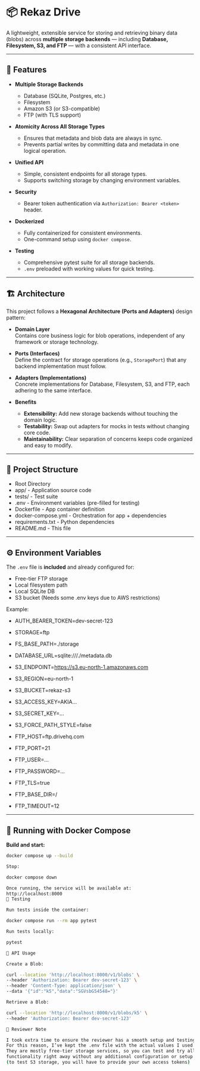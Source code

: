 # 📦 Rekaz Drive

A lightweight, extensible service for storing and retrieving binary data (blobs) across **multiple storage backends** — including **Database, Filesystem, S3, and FTP** — with a consistent API interface.

---

## 🚀 Features

- **Multiple Storage Backends**
  - Database (SQLite, Postgres, etc.)
  - Filesystem
  - Amazon S3 (or S3-compatible)
  - FTP (with TLS support)

- **Atomicity Across All Storage Types**
  - Ensures that metadata and blob data are always in sync.
  - Prevents partial writes by committing data and metadata in one logical operation.

- **Unified API**
  - Simple, consistent endpoints for all storage types.
  - Supports switching storage by changing environment variables.

- **Security**
  - Bearer token authentication via `Authorization: Bearer <token>` header.

- **Dockerized**
  - Fully containerized for consistent environments.
  - One-command setup using `docker compose`.

- **Testing**
  - Comprehensive pytest suite for all storage backends.
  - `.env` preloaded with working values for quick testing.

---

## 🏗 Architecture

This project follows a **Hexagonal Architecture (Ports and Adapters)** design pattern:

- **Domain Layer**  
  Contains core business logic for blob operations, independent of any framework or storage technology.

- **Ports (Interfaces)**  
  Define the contract for storage operations (e.g., `StoragePort`) that any backend implementation must follow.

- **Adapters (Implementations)**  
  Concrete implementations for Database, Filesystem, S3, and FTP, each adhering to the same interface.

- **Benefits**
  - **Extensibility:** Add new storage backends without touching the domain logic.
  - **Testability:** Swap out adapters for mocks in tests without changing core code.
  - **Maintainability:** Clear separation of concerns keeps code organized and easy to modify.

---

## 📂 Project Structure
- Root Directory
- app/ - Application source code
- tests/ - Test suite
- .env - Environment variables (pre-filled for testing)
- Dockerfile - App container definition
- docker-compose.yml - Orchestration for app + dependencies
- requirements.txt - Python dependencies
- README.md - This file

---

## ⚙️ Environment Variables

The `.env` file is **included** and already configured for:
- Free-tier FTP storage
- Local filesystem path
- Local SQLite DB
- S3 bucket (Needs some .env keys due to AWS restrictions)

Example:

- AUTH_BEARER_TOKEN=dev-secret-123
- STORAGE=ftp
- FS_BASE_PATH=./storage
- DATABASE_URL=sqlite:///./metadata.db

- S3_ENDPOINT=https://s3.eu-north-1.amazonaws.com
- S3_REGION=eu-north-1
- S3_BUCKET=rekaz-s3
- S3_ACCESS_KEY=AKIA...
- S3_SECRET_KEY=...
- S3_FORCE_PATH_STYLE=false

- FTP_HOST=ftp.drivehq.com
- FTP_PORT=21
- FTP_USER=...
- FTP_PASSWORD=...
- FTP_TLS=true
- FTP_BASE_DIR=/
- FTP_TIMEOUT=12


---

## 🐳 Running with Docker Compose

**Build and start:**
```bash
docker compose up --build

Stop:

docker compose down

Once running, the service will be available at:
http://localhost:8000
🧪 Testing

Run tests inside the container:

docker compose run --rm app pytest

Run tests locally:

pytest

📡 API Usage

Create a Blob:

curl --location 'http://localhost:8000/v1/blobs' \
--header 'Authorization: Bearer dev-secret-123' \
--header 'Content-Type: application/json' \
--data '{"id":"k5","data":"SGVsbG54548="}'

Retrieve a Blob:

curl --location 'http://localhost:8000/v1/blobs/k5' \
--header 'Authorization: Bearer dev-secret-123'

📝 Reviewer Note

I took extra time to ensure the reviewer has a smooth setup and testing experience.
For this reason, I’ve kept the .env file with the actual values I used.
They are mostly free-tier storage services, so you can test and try all 
functionality right away without any additional configuration or setup steps.
(to test S3 storage, you will have to provide your own access tokens)